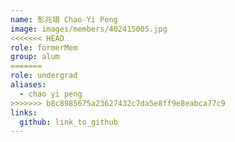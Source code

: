 ```yaml
---
name: 彭兆翊 Chao-Yi Peng 
image: images/members/402415005.jpg 
<<<<<<< HEAD
role: formerMem
group: alum
=======
role: undergrad
aliases:
  - chao yi peng
>>>>>>> b8c8985675a23627432c7da5e8ff9e8eabca77c9
links:
  github: link_to_github 
---
```

